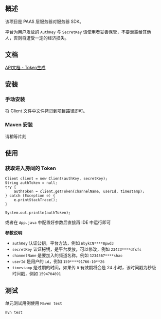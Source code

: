 ## 概述

该项目是 PAAS 层服务器对服务器 SDK。

平台为用户发放的 `AuthKey` 与 `SecretKey` 请使用者妥善保管，不要泄露给其他人，否则将遭受一定的经济损失。

## 文档 

[API文档 - Token生成](http://apidoc.roadofcloud.net/#/token)

## 安装

### 手动安装

将 Client 文件中文件拷贝到项目路径即可。

### Maven 安装

请稍等片刻

## 使用

### 获取进入房间的 Token

```
Client client = new Client(authKey, secretKey);
String authToken = null;
try {
    authToken = client.getToken(channelName, userId, timestamp);
} catch (Exception e) {
    e.printStackTrace();
}

System.out.println(authToken);
```
或者在 `App.java` 中配置好参数后直接再 IDE 中运行即可

**参数说明**

* `authKey`  认证公钥，平台方法，例如 `WbykCN****8pwd3`
* `secretKey` 认证秘钥，是平台发放，可以修改，例如 `23423****dfsfs`
* `channelName` 是要加入的频道名称，例如 `1234567****shao`
* `userId` 是用户的 `id`，例如 `159****91766-10**26`
* `timestamp` 是过期的时间，如果传 `0` 有效期将会是 24 小时，该时间戳为秒级时间戳，例如 `1594704891`

## 测试

单元测试用例使用 `Maven test`

```bash
mvn test
```

